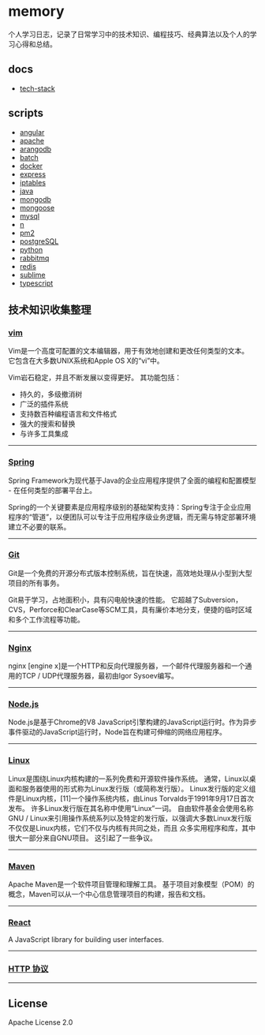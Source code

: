 
# memory
个人学习日志，记录了日常学习中的技术知识、编程技巧、经典算法以及个人的学习心得和总结。

## docs
* [tech-stack](https://github.com/TourDJ/memory/blob/master/docs/tech-stack.md)


## scripts

* [angular](https://github.com/TourDJ/memory/blob/master/scripts/angular.md)
* [apache](https://github.com/TourDJ/memory/blob/master/scripts/apache.md)   
* [arangodb](https://github.com/TourDJ/memory/blob/master/scripts/arangodb.md)   
* [batch](https://github.com/TourDJ/memory/blob/master/scripts/batch.md)
* [docker](https://github.com/TourDJ/memory/blob/master/scripts/docker_cli.md)
* [express](https://github.com/TourDJ/memory/blob/master/scripts/express.md)  
* [iptables](https://github.com/TourDJ/memory/blob/master/scripts/iptables.md) 
* [java](https://github.com/TourDJ/memory/blob/master/scripts/java.md)          
* [mongodb](https://github.com/TourDJ/memory/blob/master/scripts/mongodb.md)
* [mongoose](https://github.com/TourDJ/memory/blob/master/scripts/mongoose.md)  
* [mysql](https://github.com/TourDJ/memory/blob/master/scripts/mysql.md)  
* [n](https://github.com/TourDJ/memory/blob/master/scripts/n.md)
* [pm2](https://github.com/TourDJ/memory/blob/master/scripts/pm2.md)
* [postgreSQL](https://github.com/TourDJ/memory/blob/master/scripts/postgreSQL.md)
* [python](https://github.com/TourDJ/memory/blob/master/scripts/python.md)
* [rabbitmq](https://github.com/TourDJ/memory/blob/master/scripts/rabbitmq.md)
* [redis](https://github.com/TourDJ/memory/blob/master/scripts/redis.md)
* [sublime](https://github.com/TourDJ/memory/blob/master/scripts/sublime-text-3.md)
* [typescript](https://github.com/TourDJ/memory/blob/master/scripts/typescript.md)

## 技术知识收集整理

### [vim](https://github.com/TourDJ/memory/blob/master/vim.md)    
Vim是一个高度可配置的文本编辑器，用于有效地创建和更改任何类型的文本。 它包含在大多数UNIX系统和Apple OS X的“vi”中。

Vim岩石稳定，并且不断发展以变得更好。 其功能包括：
* 持久的，多级撤消树
* 广泛的插件系统
* 支持数百种编程语言和文件格式
* 强大的搜索和替换
* 与许多工具集成
***

### [Spring](https://github.com/TourDJ/memory/blob/master/spring.md)    
Spring Framework为现代基于Java的企业应用程序提供了全面的编程和配置模型 - 在任何类型的部署平台上。

Spring的一个关键要素是应用程序级别的基础架构支持：Spring专注于企业应用程序的“管道”，以便团队可以专注于应用程序级业务逻辑，而无需与特定部署环境建立不必要的联系。
*** 

### [Git](https://github.com/TourDJ/memory/blob/master/git.md)    
Git是一个免费的开源分布式版本控制系统，旨在快速，高效地处理从小型到大型项目的所有事务。

Git易于学习，占地面积小，具有闪电般快速的性能。 它超越了Subversion，CVS，Perforce和ClearCase等SCM工具，具有廉价本地分支，便捷的临时区域和多个工作流程等功能。
***

### [Nginx](https://github.com/TourDJ/memory/blob/master/nginx.md)    
nginx [engine x]是一个HTTP和反向代理服务器，一个邮件代理服务器和一个通用的TCP / UDP代理服务器，最初由Igor Sysoev编写。 
***

### [Node.js](https://github.com/TourDJ/memory/blob/master/nodejs.md)   
Node.js是基于Chrome的V8 JavaScript引擎构建的JavaScript运行时。作为异步事件驱动的JavaScript运行时，Node旨在构建可伸缩的网络应用程序。
***

### [Linux](https://github.com/TourDJ/memory/blob/master/linux.md)
Linux是围绕Linux内核构建的一系列免费和开源软件操作系统。 通常，Linux以桌面和服务器使用的形式称为Linux发行版（或简称发行版）。 Linux发行版的定义组件是Linux内核，[11]一个操作系统内核，由Linus Torvalds于1991年9月17日首次发布。 许多Linux发行版在其名称中使用“Linux”一词。 自由软件基金会使用名称GNU / Linux来引用操作系统系列以及特定的发行版，以强调大多数Linux发行版不仅仅是Linux内核，它们不仅与内核有共同之处，而且 众多实用程序和库，其中很大一部分来自GNU项目。 这引起了一些争议。
***

### [Maven](https://github.com/TourDJ/memory/blob/master/maven.md)    
Apache Maven是一个软件项目管理和理解工具。 基于项目对象模型（POM）的概念，Maven可以从一个中心信息管理项目的构建，报告和文档。

***

### [React](https://github.com/TourDJ/memory/blob/master/react.md)     
A JavaScript library for building user interfaces.

***

### [HTTP 协议](https://github.com/TourDJ/memory/blob/master/http%20%E5%8D%8F%E8%AE%AE.md)  


***

## License
Apache License 2.0
